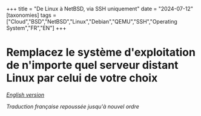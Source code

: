 +++
title = "De Linux à NetBSD, via SSH uniquement"
date = "2024-07-12"
[taxonomies]
tags = ["Cloud","BSD","NetBSD","Linux","Debian","QEMU","SSH","Operating System","FR","EN"]
+++
# Remplacez le système d'exploitation de n'importe quel serveur distant Linux par celui de votre choix

*[English version](@/main.md)*

<script src="https://asciinema.org/a/5rgoGoufRUXujCMvUiduYtJPr.js" id="asciicast-5rgoGoufRUXujCMvUiduYtJPr" async="true"></script>

*Traduction française repoussée jusqu'à nouvel ordre*
